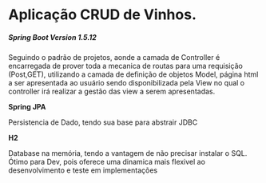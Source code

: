 # Aplicação CRUD de Vinhos. 
<h5> Spring Boot Version 1.5.12</h5>

<Spring MVc>
<p>Seguindo o padrão de projetos, aonde a camada de Controller é encarregada de prover toda a mecanica de routas para uma requisição (Post,GET), utilizando a camada de definição de objetos Model, página html a ser apresentada ao usuário sendo disponibilizada pela View no qual o controller irá realizar a gestão das view a serem apresentadas.</p>

<b>Spring JPA</b>
<p>Persistencia de Dado, tendo sua base para abstrair JDBC</p>

<b>H2</b>
<p>Database na memória, tendo a vantagem de não precisar instalar o SQL. Ótimo para Dev, pois oferece uma dinamica mais flexivel ao desenvolvimento e teste em implementações</p>


